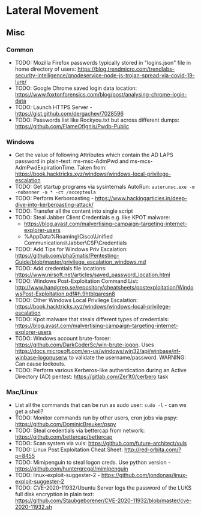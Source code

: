 # Lateral Movement

## Misc

### Common
* TODO: Mozilla Firefox passwords typically stored in "logins.json" file in home directory of users: https://blog.trendmicro.com/trendlabs-security-intelligence/qnodeservice-node-js-trojan-spread-via-covid-19-lure/
* TODO: Google Chrome saved login data location: https://www.foxtonforensics.com/blog/post/analysing-chrome-login-data
* TODO: Launch HTTPS Server - https://gist.github.com/dergachev/7028596
* TODO: Passwords list like Rockyou.txt but across different dumps: https://github.com/FlameOfIgnis/Pwdb-Public

### Windows
* Get the value of following Attributes which contain the AD LAPS password in plain-text: ms-msc-AdmPwd and ms-mcs-AdmPwdExpirationTime. Taken from: https://book.hacktricks.xyz/windows/windows-local-privilege-escalation
* TODO: Get startup programs via sysinternals AutoRun: `autorunsc.exe -m -nobanner -a * -ct /accepteula`
* TODO: Perform Kerboroasting - https://www.hackingarticles.in/deep-dive-into-kerberoasting-attack/
* TODO: Transfer all the content into single script
* TODO: Steal Jabber Client Credentials e.g. like KPOT malware: 
    * https://blog.avast.com/malvertising-campaign-targeting-internet-explorer-users
    * %AppData%Roaming\Cisco\Unified Communications\Jabber\CSF\Credentials
* TODO: Add Tips for Windows Priv Escalation: https://github.com/pha5matis/Pentesting-Guide/blob/master/privilege_escalation_windows.md
* TODO: Add credentials file locations: https://www.nirsoft.net/articles/saved_password_location.html
* TODO: Windows Post-Exploitation Command List: http://www.handgrep.se/repository/cheatsheets/postexploitation/WindowsPost-Exploitation.pdf#h.9htblqaresn8
* TODO: Other Windows Local Privilege Escalation: https://book.hacktricks.xyz/windows/windows-local-privilege-escalation
* TODO: Kpot malware that steals different types of credentials: https://blog.avast.com/malvertising-campaign-targeting-internet-explorer-users
* TODO: Windows account brute-forcer: https://github.com/DarkCoderSc/win-brute-logon. Uses https://docs.microsoft.com/en-us/windows/win32/api/winbase/nf-winbase-logonuserw to validate the username/password. WARNING: Can cause lockouts.
* TODO: Perform various Kerberos-like authentication during an Active Directory (AD) pentest: https://gitlab.com/Zer1t0/cerbero task

### Mac/Linux
* List all the commands that can be run as sudo user: `sudo -l` - can we get a shell?
* TODO: Monitor commands run by other users, cron jobs via pspy: https://github.com/DominicBreuker/pspy
* TODO: Steal credentials via bettercap from network:  https://github.com/bettercap/bettercap
* TODO: Scan system via vuls: https://github.com/future-architect/vuls
* TODO: Linux Post Exploitation Cheat Sheet: http://red-orbita.com/?p=8455
* TODO: Mimipenguin to steal logon creds. Use python version - https://github.com/huntergregal/mimipenguin
* TODO: linux-exploit-suggester-2 - https://github.com/jondonas/linux-exploit-suggester-2
* TODO: CVE-2020-11932/Ubuntu Server logs the password of the LUKS full disk encryption in plain text: https://github.com/Staubgeborener/CVE-2020-11932/blob/master/cve-2020-11932.sh